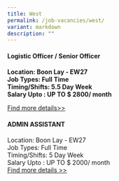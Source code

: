 ```yaml
---
title: West
permalink: /job-vacancies/west/
variant: markdown
description: ""
---
```

#### **Logistic Officer / Senior Officer**
#### 


**Location: Boon Lay - EW27<br>
Job Types: Full Time<br>
Timing/Shifts: 5.5 Day Week<br>
Salary Upto : UP TO  $ 2800/ month**

[Find more details&gt;&gt;](https://www.fastjobs.sg/singapore-job-ad/1908467/logistic-officer-senior-officer/ych-group-pte-ltd/?offset=2&amp;source=web-jobfeed)

#### **ADMIN ASSISTANT**

Location: Boon Lay - EW27 <br>
Job Types: Full Time <br>
Timing/Shifts: 5 Day Week<br>
Salary Upto : UP TO  $ 2000/ month<br>
[Find more details &gt;&gt;](https://www.fastjobs.sg/singapore-job-ad/1899449/admin-assistant/california-laundry-pte-ltd/?offset=2&amp;source=web-jobfeed)